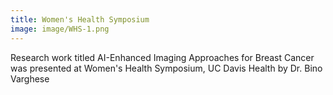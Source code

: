 ```yaml
---
title: Women's Health Symposium
image: image/WHS-1.png
---
```


Research work titled AI-Enhanced Imaging Approaches for Breast Cancer was presented at Women's Health Symposium, UC Davis Health by Dr. Bino Varghese
